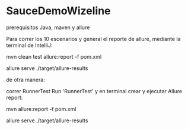 # SauceDemoWizeline

prerequisitos Java, maven y allure 

Para correr los 10 escenarios y general el reporte de allure, mediante la terminal de IntelliJ:

mvn clean test allure:report -f pom.xml

allure serve ./target/allure-results

de otra manera:

correr RunnerTest Run 'RunnerTest'
y en terminal crear y ejecutar Allure report:

mvn allure:report -f pom.xml

allure serve ./target/allure-results




